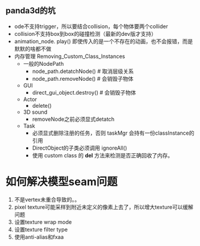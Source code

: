 ﻿## panda3d的坑

* ode不支持trigger，所以要结合collision，每个物体要两个collider
* collision不支持box到box的碰撞检测（最新的dev版才支持）
* animation_node. play() 即使传入的是一个不存在的动画，也不会报错，而是默默的啥都不做
* 内存管理 Removing_Custom_Class_Instances
	* 一般的NodePath
		* node_path.detatchNode() # 取消层级关系
		* node_path.removeNode() # 会销毁子物体
	* GUI
		* direct_gui_object.destroy() # 会销毁子物体
	* Actor
		* delete()
	* 3D sound
		* removeNode之前必须显式detatch
	* Task
		* 必须显式删除注册的任务，否则 taskMgr 会持有一份classInstance的引用
		* DirectObject的子类必须调用 ignoreAll()
		* 使用 custom class 的 __del__ 方法来检测是否正确回收了内存。


如何解决模型seam问题
============

1. 不是vertex未重合导致的。。
2. pixel texture可能采样到附近未定义的像素上去了，所以增大texture可以缓解问题
3. 设置texture wrap mode
4. 设置texture filter type
5. 使用anti-alias和fxaa

